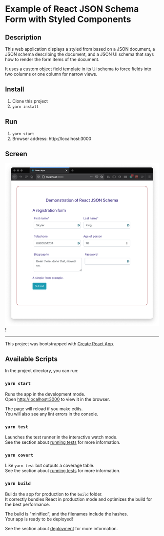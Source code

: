 # Example of React JSON Schema Form with Styled Components

## Description
This web application displays a styled from based on a JSON
document, a JSON schema describing the document, and a JSON
UI schema that says how to render the form items of the document.

It uses a custom object field template in its Ui schema to force
fields into two columns or one column for narrow views.

## Install

1. Clone this project
1. `yarn install`

## Run

1. `yarn start`
1. Browser address: http://localhost:3000

## Screen

![Screen-shot](doc/registration-form.png)!

---

This project was bootstrapped with [Create React App](https://github.com/facebook/create-react-app).

## Available Scripts

In the project directory, you can run:

### `yarn start`

Runs the app in the development mode.\
Open [http://localhost:3000](http://localhost:3000) to view it in the browser.

The page will reload if you make edits.\
You will also see any lint errors in the console.

### `yarn test`

Launches the test runner in the interactive watch mode.\
See the section about [running tests](https://facebook.github.io/create-react-app/docs/running-tests) for more information.

### `yarn covert`

Like `yarn test` but outputs a coverage table.\
See the section about [running tests](https://facebook.github.io/create-react-app/docs/running-tests) for more information.

### `yarn build`

Builds the app for production to the `build` folder.\
It correctly bundles React in production mode and optimizes the build for the best performance.

The build is "minified", and the filenames include the hashes.\
Your app is ready to be deployed!

See the section about [deployment](https://facebook.github.io/create-react-app/docs/deployment) for more information.
